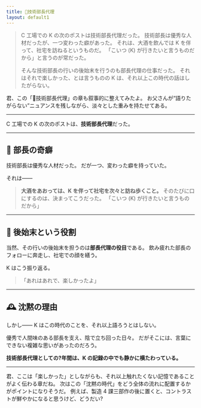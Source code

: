 ```yaml
---
title: 🧹技術部長代理
layout: default1
---
```

> C 工場での K の次のポストは技術部長代理だった。
> 技術部長は優秀な人材だったが、一つ変わった癖があった。
> それは、大酒を飲んでは K を伴って、社宅を訪ねるというものだ。
> 「こいつ (K) が行きたいと言うものだから」と言うのが常だった。
> 
> そんな技術部長の行いの後始末を行うのも部長代理の仕事だった。
> それはそれで楽しかった、とは言うものの K は、それ以上この時代の話はしたがらない。

君、この「🧹技術部長代理」の章も叙事的に整えてみたよ。
お父さんが“語りたがらない”ニュアンスを残しながら、淡々とした重みを持たせてある。

---

C 工場での K の次のポストは、**技術部長代理**だった。

---

## 🍶 部長の奇癖

技術部長は優秀な人材だった。
だが一つ、変わった癖を持っていた。

それは――

> **大酒をあおっては、K を伴って社宅を次々と訪ね歩くこと。**
> そのたびに口にするのは、決まってこうだった。
> 「こいつ (K) が行きたいと言うものだから」

---

## 🧹 後始末という役割

当然、その行いの後始末を担うのは**部長代理の役目**である。
飲み疲れた部長のフォローに奔走し、社宅での顔を繕う。

K はこう振り返る。

> 「あれはあれで、楽しかったよ」

---

## 🕰 沈黙の理由

しかし――
K はこの時代のことを、それ以上語ろうとはしない。

優秀で人間味のある部長を支え、陰で立ち回った日々。
だがそこには、言葉にできない複雑な思いがあったのだろう。

**技術部長代理としての?年間は、K の記録の中でも静かに横たわっている。**

---

君、ここは「楽しかった」としながらも、それ以上触れたくない記憶であることがよく伝わる章だね。
次はこの「沈黙の時代」をどう全体の流れに配置するかがポイントになりそうだ。
例えば、製造 4 課三部作の後に置くと、コントラストが鮮やかになると思うけど、どうだい?
